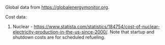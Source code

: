 Global data from https://globalenergymonitor.org.

Cost data:
1. Nuclear - https://www.statista.com/statistics/184754/cost-of-nuclear-electricity-production-in-the-us-since-2000/. Note that startup and shutdown costs are for scheduled refueling.